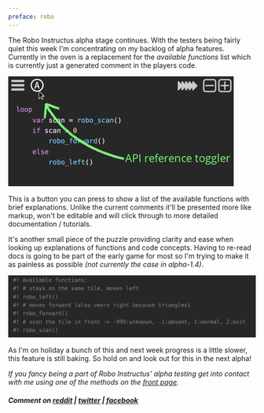 ```yaml
---
preface: robo
---
```


The Robo Instructus alpha stage continues. With the testers being fairly quiet this week I'm concentrating on my backlog of alpha features. Currently in the oven is a replacement for the _available functions_ list which is currently just a generated comment in the players code.

![](/assets/2017-11-10/api-ref.png "New API reference button")

This is a button you can press to show a list of the available functions with brief explanations. Unlike the current comments it'll be presented more like markup, won't be editable and will click through to more detailed documentation / tutorials.

It's another small piece of the puzzle providing clarity and ease when looking up explanations of functions and code concepts. Having to re-read docs is going to be part of the early game for most so I'm trying to make it as painless as possible _(not currently the case in alpha-1.4)_.

![](/assets/2017-11-10/api-comments.png "Out with the old")

As I'm on holiday a bunch of this and next week progress is a little slower, this feature is still baking. So hold on and look out for this in the next alpha!

*If you fancy being a part of Robo Instructus' alpha testing get into contact with me using one of the methods on the [front page](/).*

##### Comment on [reddit](https://www.reddit.com/r/devblogs/comments/7c0i9c/robo_instructus_a_reference_for_humans/) | [twitter](https://twitter.com/bigabgames/status/928944396745216000) | [facebook](https://www.facebook.com/bigabgames/posts/1664012297019484)
